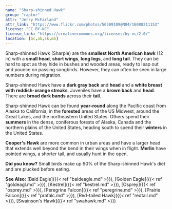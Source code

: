 ```yaml
---
name: "Sharp-shinned Hawk"
group: "raptor"
attr: "Jerry McFarland"
attr_link: "https://www.flickr.com/photos/56509109@N04/16088211153"
license: "CC BY-NC"
license_link: "https://creativecommons.org/licenses/by-nc/2.0/"
location: [bc,ab,sk,mb]
---
```

Sharp-shinned Hawk (Sharpie) are the **smallest North American hawk** (12 in) with a **small head**, **short wings**, **long legs**, and **long tail**. They can be hard to spot as they hide in bushes and wooded areas, ready to leap out and pounce on passing songbirds. However, they can often be seen in large numbers during migration.

Sharp-shinned Hawk have a **dark gray back** and **head** and a **white breast with reddish-orange streaks**. Juveniles have a **brown back** and **head**. There are **broad dark bands** across their **tail**.

Sharp-shinned Hawk can be found **year-round** along the Pacific coast from Alaska to California, in the **forested** areas of the US Midwest, around the Great Lakes, and the northeastern United States. Others spend their **summers** in the dense, coniferous forests of Alaska, Canada and the northern plains of the United States, heading south to spend their **winters** in the United States.

**Cooper's Hawk** are more common in urban areas and have a larger head that extends well beyond the bend in their wings when in flight. **Merlin** have pointed wings, a shorter tail, and usually hunt in the open.

**Did you know?** Small birds make up 90% of the Sharp-shinned Hawk's diet and are plucked before eating.

<!-- generated, do not edit -->
**See Also:**
[Bald Eagle]({{< ref "baldeagle.md" >}}),
[Golden Eagle]({{< ref "goldeagl.md" >}}),
[Kestrel]({{< ref "kestrel.md" >}}),
[Osprey]({{< ref "osprey.md" >}}),
[Peregrine Falcon]({{< ref "peregrine.md" >}}),
[Prairie Falcon]({{< ref "prafalc.md" >}}),
[Red-tailed Hawk]({{< ref "redtail.md" >}}),
[Swainson's Hawk]({{< ref "swahawk.md" >}})
